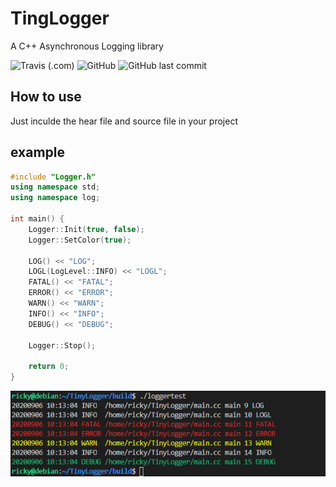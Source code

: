 # TingLogger
A C++ Asynchronous Logging library

![Travis (.com)](https://img.shields.io/travis/com/RickyWei/TinyLogger)
![GitHub](https://img.shields.io/github/license/RickyWei/TinyLogger)
![GitHub last commit](https://img.shields.io/github/last-commit/RickyWei/TinyLogger)

## How to use

Just inculde the hear file and source file in your project

## example

```cpp
#include "Logger.h"
using namespace std;
using namespace log;

int main() {
    Logger::Init(true, false);
    Logger::SetColor(true);

    LOG() << "LOG";
    LOGL(LogLevel::INFO) << "LOGL";
    FATAL() << "FATAL";
    ERROR() << "ERROR";
    WARN() << "WARN";
    INFO() << "INFO";
    DEBUG() << "DEBUG";

    Logger::Stop();

    return 0;
}
```

![example](./example.jpg)

